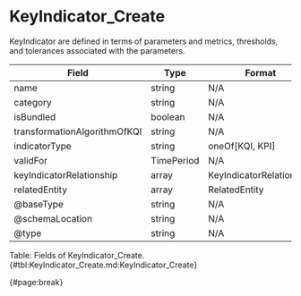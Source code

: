 <!--
    ATTENTION: This file was generated via gradle!
               Do NOT manually edit this file! Any such changes will be overwritten!
-->

# KeyIndicator_Create

KeyIndicator are defined in terms of parameters and metrics, thresholds, and tolerances 
associated with the parameters.

| Field | Type | Format | Required |
| ------- | ------- | ------- | --- |
| name | string | N/A | No |
| category | string | N/A | No |
| isBundled | boolean | N/A | No |
| transformationAlgorithmOfKQI | string | N/A | No |
| indicatorType | string | oneOf[KQI, KPI] | No |
| validFor | TimePeriod | N/A | No |
| keyIndicatorRelationship | array | KeyIndicatorRelationship | No |
| relatedEntity | array | RelatedEntity | No |
| @baseType | string | N/A | No |
| @schemaLocation | string | N/A | No |
| @type | string | N/A | No |

Table: Fields of KeyIndicator_Create. {#tbl:KeyIndicator_Create.md:KeyIndicator_Create}

{#page:break}
